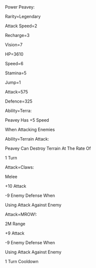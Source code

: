 Power Peavey:

Rarity=Legendary

Attack Speed=2

Recharge=3

Vision=7

HP=3610

Speed=6

Stamina=5

Jump=1

Attack=575

Defence=325

Ability=Terra:

Peavey Has +5 Speed

When Attacking Enemies

Ability=Terrain Attack:

Peavey Can Destroy Terrain At The Rate Of

1 Turn

Attack=Claws:

Melee

+10 Attack

-9 Enemy Defense When

Using Attack Against Enemy

Attack=MROW!:

2M Range

+9 Attack

-9 Enemy Defense When

Using Attack Against Enemy

1 Turn Cooldown
